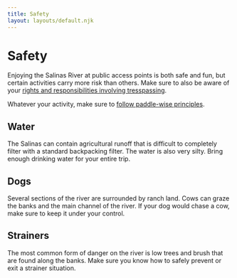 ```yaml
---
title: Safety
layout: layouts/default.njk
---
```


# Safety

Enjoying the Salinas River at public access points is both safe and fun,
but certain activities carry more risk than others. Make sure to also be aware
of your [rights and responsibilities involving tresspassing](/info/tresspass).

Whatever your activity, make sure to
<a href="https://www.paddlewise.org/" target="_blank" rel="noreferr">follow paddle-wise principles</a>.

<h2 id="water">Water</h2>

The Salinas can contain agricultural runoff that
is difficult to completely filter with a standard backpacking filter.
The water is also very silty. Bring enough drinking water for your
entire trip.

<h2 id="dogs">Dogs</h2>

Several sections of the river are surrounded by ranch land. Cows can graze the
banks and the main channel of the river. If your dog would chase a cow, make sure
to keep it under your control.

<h2 id="strainers">Strainers</h2>

The most common form of danger on the river is low trees and brush that are found
along the banks. Make sure you know how to safely prevent or exit a strainer situation.
